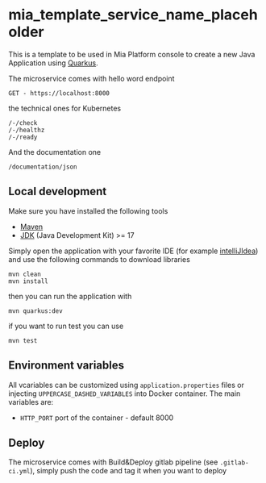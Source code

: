 # mia_template_service_name_placeholder
This is a template to be used in Mia Platform console to create a new Java Application using [Quarkus](https://quarkus.io).


The microservice comes with hello word endpoint
```
GET - https://localhost:8000
```
the technical ones for Kubernetes
```
/-/check
/-/healthz
/-/ready
```
And the documentation one
```
/documentation/json
```
## Local development
Make sure you have installed the following tools
* [Maven](https://maven.apache.org)
* [JDK](https://www.oracle.com/java/technologies/downloads/) (Java Development Kit) >= 17

Simply open the application with your favorite IDE (for example [intelliJIdea]( https://www.jetbrains.com/idea/)) and use the following commands to download libraries
```
mvn clean
mvn install
```
then you can run the application with
```
mvn quarkus:dev
```

if you want to run test you can use
```
mvn test
```
## Environment variables
All vcariables can be customized using `application.properties` files or injecting `UPPERCASE_DASHED_VARIABLES` into Docker container.
The main variables are:
* `HTTP_PORT` port of the container - default 8000

## Deploy
The microservice comes with Build&Deploy gitlab pipeline (see `.gitlab-ci.yml`), simply push the code and tag it when you want to deploy
